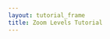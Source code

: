 ```yaml
---
layout: tutorial_frame
title: Zoom Levels Tutorial
---
```

<script>

	var map = L.map('map', {
		minZoom: 0,
		maxZoom: 1
	});

	var cartodbAttribution = '&copy; <a href="https://www.openstreetmap.org/copyright">OpenStreetMap</a> contributors, &copy; <a href="https://carto.com/attribution">CARTO</a>';

	var positron = L.tileLayer('https://{s}.basemaps.cartocdn.com/light_all/{z}/{x}/{y}.png', {
		attribution: cartodbAttribution
	}).addTo(map);

	setInterval(function () {

		map.setZoom(0);

		setTimeout(function () {
			map.setZoom(1);
		}, 2000);

	}, 4000);

	var ZoomViewer = L.Control.extend({
		onAdd() {
			var gauge = L.DomUtil.create('div');
			gauge.style.width = '200px';
			gauge.style.background = 'rgba(255,255,255,0.5)';
			gauge.style.textAlign = 'left';
			map.on('zoomstart zoom zoomend', function (ev) {
				gauge.innerHTML = `Zoom level: ${map.getZoom()}`;
			});
			return gauge;
		}
	});

	var zoomViewer = (new ZoomViewer()).addTo(map);

	map.setView([0, 0], 0);
</script>
